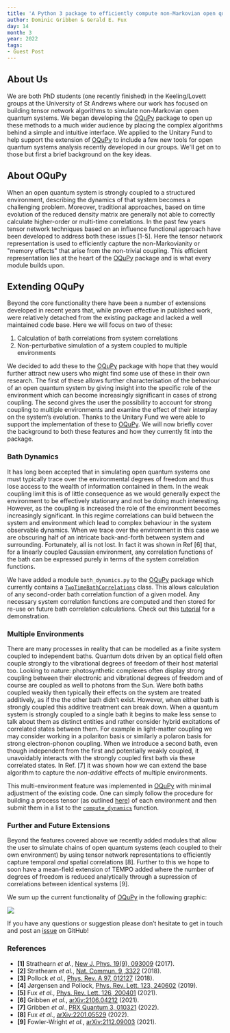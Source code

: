 ```yaml
---
title: 'A Python 3 package to efficiently compute non-Markovian open quantum systems.'
author: Dominic Gribben & Gerald E. Fux
day: 14
month: 3
year: 2022
tags:
- Guest Post
---
```


About Us
--------

We are both PhD students (one recently finished) in the Keeling/Lovett groups at the University of St Andrews where our work has focused on building tensor network algorithms to simulate non-Markovian open quantum systems. We began developing the [OQuPy](https://oqupy.readthedocs.io) package to open up these methods to a much wider audience by placing the complex algorithms behind a simple and intuitive interface. We applied to the Unitary Fund to help support the extension of [OQuPy](https://oqupy.readthedocs.io) to include a few new tools for open quantum systems analysis recently developed in our groups. We'll get on to those but first a brief background on the key ideas.

About OQuPy
-----------

When an open quantum system is strongly coupled to a structured environment, describing the dynamics of that system becomes a challenging problem. Moreover, traditional approaches, based on time evolution of the reduced density matrix are generally not able to correctly calculate higher-order or multi-time correlations. In the past few years tensor network techniques based on an influence functional approach have been developed to address both these issues \[1-5\]. Here the tensor network representation is used to efficiently capture the non-Markovianity or "memory effects" that arise from the non-trivial coupling. This efficient representation lies at the heart of the [OQuPy](https://oqupy.readthedocs.io) package and is what every module builds upon.

Extending OQuPy
---------------

Beyond the core functionality there have been a number of extensions developed in recent years that, while proven effective in published work, were relatively detached from the existing package and lacked a well maintained code base. Here we will focus on two of these:

1.  Calculation of bath correlations from system correlations
2.  Non-perturbative simulation of a system coupled to multiple environments

We decided to add these to the [OQuPy](https://oqupy.readthedocs.io) package with hope that they would further attract new users who might find some use of these in their own research. The first of these allows further characterisation of the behaviour of an open quantum system by giving insight into the specific role of the environment which can become increasingly significant in cases of strong coupling. The second gives the user the possibility to account for strong coupling to multiple environments and examine the effect of their interplay on the system’s evolution. Thanks to the Unitary Fund we were able to support the implementation of these to [OQuPy](https://oqupy.readthedocs.io). We will now briefly cover the background to both these features and how they currently fit into the package.

### Bath Dynamics

It has long been accepted that in simulating open quantum systems one must typically trace over the environmental degrees of freedom and thus lose access to the wealth of information contained in them. In the weak coupling limit this is of little consequence as we would generally expect the environment to be effectively stationary and not be doing much interesting. However, as the coupling is increased the role of the environment becomes increasingly significant. In this regime correlations can build between the system and environment which lead to complex behaviour in the system observable dynamics. When we trace over the environment in this case we are obscuring half of an intricate back-and-forth between system and surrounding. Fortunately, all is not lost. In fact it was shown in Ref \[6\] that, for a linearly coupled Gaussian environment, any correlation functions of the bath can be expressed purely in terms of the system correlation functions.

We have added a module `bath_dynamics.py` to the [OQuPy](https://oqupy.readthedocs.io) package which currently contains a [`TwoTimeBathCorrelations`](https://oqupy.readthedocs.io/en/v0.2.0/pages/modules.html#oqupy.bath_dynamics.TwoTimeBathCorrelations) class. This allows calculation of any second-order bath correlation function of a given model. Any necessary system correlation functions are computed and then stored for re-use on future bath correlation calculations. Check out this [tutorial](https://oqupy.readthedocs.io/en/v0.2.0/pages/tutorials/bath_dynamics/bath_dynamics.html) for a demonstration.

### Multiple Environments

There are many processes in reality that can be modelled as a finite system coupled to independent baths. Quantum dots driven by an optical field often couple strongly to the vibrational degrees of freedom of their host material too. Looking to nature: photosynthetic complexes often display strong coupling between their electronic and vibrational degrees of freedom and of course are coupled as well to photons from the Sun. Were both baths coupled weakly then typically their effects on the system are treated additively, as if the the other bath didn’t exist. However, when either bath is strongly coupled this additive treatment can break down. When a quantum system is strongly coupled to a single bath it begins to make less sense to talk about them as distinct entities and rather consider hybrid excitations of correlated states between them. For example in light-matter coupling we may consider working in a polariton basis or similarly a polaron basis for strong electron-phonon coupling. When we introduce a second bath, even though independent from the first and potentially weakly coupled, it unavoidably interacts with the strongly coupled first bath via these correlated states. In Ref. \[7\] it was shown how we can extend the base algorithm to capture the _non-additive_ effects of multiple environments.

This multi-environment feature was implemented in [OQuPy](https://oqupy.readthedocs.io) with minimal adjustment of the existing code. One can simply follow the procedure for building a process tensor (as outlined [here](https://oqupy.readthedocs.io/en/v0.2.0/pages/tutorials/pt_tempo/pt_tempo.html)) of each environment and then submit them in a list to the [`compute_dynamics`](https://oqupy.readthedocs.io/en/v0.2.0/pages/modules.html#oqupy.contractions.compute_dynamics) function.

### Further and Future Extensions

Beyond the features covered above we recently added modules that allow the user to simulate chains of open quantum systems (each coupled to their own environment) by using tensor network representations to efficiently capture temporal _and_ spatial correlations \[8\]. Further to this we hope to soon have a mean-field extension of TEMPO added where the number of degrees of freedom is reduced analytically through a supression of correlations between identical systems \[9\].

We sum up the current functionality of [OQuPy](https://oqupy.readthedocs.io) in the following graphic:

![](../images/oqupy_overview.png)

If you have any questions or suggestion please don’t hesitate to get in touch and post an [issue](https://github.com/tempoCollaboration/OQuPy/issues) on GitHub!

### References

*   **\[1\]** Strathearn _et al._, [New J. Phys. 19(9), 093009](http://dx.doi.org/10.1088/1367-2630/aa8744) (2017).
*   **\[2\]** Strathearn _et al._, [Nat. Commun. 9, 3322](https://doi.org/10.1038/s41467-018-05617-3) (2018).
*   **\[3\]** Pollock _et al._, [Phys. Rev. A 97, 012127](http://dx.doi.org/10.1103/PhysRevA.97.012127) (2018).
*   **\[4\]** Jørgensen and Pollock, [Phys. Rev. Lett. 123, 240602](http://dx.doi.org/10.1103/PhysRevLett.123.240602) (2019).
*   **\[5\]** Fux _et al._, [Phys. Rev. Lett. 126, 200401](https://link.aps.org/doi/10.1103/PhysRevLett.126.200401) (2021).
*   **\[6\]** Gribben _et al._, [arXiv:2106.04212](http://arxiv.org/abs/2106.04212) (2021).
*   **\[7\]** Gribben _et al._, [PRX Quantum 3, 010321](https://doi.org/10.1103/PRXQuantum.3.010321) (2022).
*   **\[8\]** Fux _et al._, [arXiv:2201.05529](http://arxiv.org/abs/2201.05529) (2022).
*   **\[9\]** Fowler-Wright _et al._, [arXiv:2112.09003](https://arxiv.org/abs/2112.09003) (2021).
